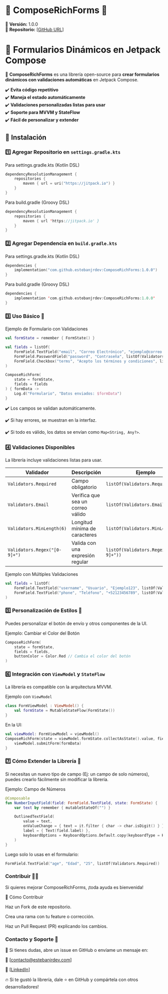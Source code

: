 # 📖 ComposeRichForms 🚀  
📌 **Versión:** 1.0.0  
📌 **Repositorio:** [[GitHub URL](https://github.com/estebanjrdev/ComposeRichForms)]  



# 📌 Formularios Dinámicos en Jetpack Compose  
📝 **ComposeRichForms** es una librería open-source para **crear formularios dinámicos con validaciones automáticas** en Jetpack Compose.  

✔️ **Evita código repetitivo**  
✔️ **Maneja el estado automáticamente**  
✔️ **Validaciones personalizadas listas para usar**  
✔️ **Soporte para MVVM y StateFlow**  
✔️ **Fácil de personalizar y extender**  



## 📌 Instalación  

### 1️⃣ Agregar Repositorio en `settings.gradle.kts`
 Para settings.gradle.kts (Kotlin DSL)
```kotlin
dependencyResolutionManagement {
    repositories {
        maven { url = uri("https://jitpack.io") }
    }
}
```
 Para build.gradle (Groovy DSL)
```kotlin
dependencyResolutionManagement {
    repositories {
        maven { url 'https://jitpack.io' }
    }
}
```
### 2️⃣ Agregar Dependencia en `build.gradle.kts`
 Para settings.gradle.kts (Kotlin DSL)
```kotlin
dependencies {
    implementation("com.github.estebanjrdev:ComposeRichForms:1.0.0")
}
```
 Para build.gradle (Groovy DSL)
```kotlin
dependencies {
    implementation 'com.github.estebanjrdev:ComposeRichForms:1.0.0'
}
```
### 3️⃣ Uso Básico 🚀

Ejemplo de Formulario con Validaciones
```kotlin
val formState = remember { FormState() }

val fields = listOf(
    FormField.TextField("email", "Correo Electrónico", "ejemplo@correo.com", listOf(Validators.Email, Validators.Required)),
    FormField.PasswordField("password", "Contraseña", listOf(Validators.Required, Validators.MinLength(6))),
    FormField.Checkbox("terms", "Acepto los términos y condiciones", listOf(Validators.Required))
)

ComposeRichForm(
    state = formState,
    fields = fields
) { formData ->
    Log.d("Formulario", "Datos enviados: $formData")
}
```
✔️ Los campos se validan automáticamente.

✔️ Si hay errores, se muestran en la interfaz.

✔️ Si todo es válido, los datos se envían como `Map<String, Any?>`.



### 4️⃣ Validaciones Disponibles 
La librería incluye validaciones listas para usar.

| **Validador**             | **Descripción**                        | **Ejemplo**                              |
|---------------------------|--------------------------------------|------------------------------------------|
| `Validators.Required`     | Campo obligatorio                   | `listOf(Validators.Required)`           |
| `Validators.Email`        | Verifica que sea un correo válido   | `listOf(Validators.Email)`              |
| `Validators.MinLength(6)` | Longitud mínima de caracteres       | `listOf(Validators.MinLength(6))`       |
| `Validators.Regex("[0-9]+")` | Valida con una expresión regular | `listOf(Validators.Regex("[0-9]+"))`    |

Ejemplo con Múltiples Validaciones
```kotlin
val fields = listOf(
    FormField.TextField("username", "Usuario", "Ejemplo123", listOf(Validators.Required, Validators.MinLength(5))),
    FormField.TextField("phone", "Teléfono", "+52123456789", listOf(Validators.Regex("\\+\\d{12}")))
)
```
### 5️⃣ Personalización de Estilos 🎨
Puedes personalizar el botón de envío y otros componentes de la UI.

Ejemplo: Cambiar el Color del Botón
```kotlin
ComposeRichForm(
    state = formState,
    fields = fields,
    buttonColor = Color.Red // Cambia el color del botón
)
```
### 6️⃣ Integración con `ViewModel` y `StateFlow`
La librería es compatible con la arquitectura MVVM.

Ejemplo con `ViewModel`
```kotlin
class FormViewModel : ViewModel() {
    val formState = MutableStateFlow(FormState())
}
```
En la UI:
```kotlin
val viewModel: FormViewModel = viewModel()
ComposeRichForm(state = viewModel.formState.collectAsState().value, fields = fields) { formData ->
    viewModel.submitForm(formData)
}
```
### 7️⃣ Cómo Extender la Librería 🚀
Si necesitas un nuevo tipo de campo (Ej: un campo de solo números), puedes crearlo fácilmente sin modificar la librería.

Ejemplo: Campo de Números
```kotlin
@Composable
fun NumberInputField(field: FormField.TextField, state: FormState) {
    var text by remember { mutableStateOf("") }

    OutlinedTextField(
        value = text,
        onValueChange = { text = it.filter { char -> char.isDigit() } }, // Solo permite números
        label = { Text(field.label) },
        keyboardOptions = KeyboardOptions.Default.copy(keyboardType = KeyboardType.Number)
    )
}
```
Luego solo lo usas en el formulario:
```kotlin
FormField.TextField("age", "Edad", "25", listOf(Validators.Required))
```
### Contribuir 👨‍💻
Si quieres mejorar ComposeRichForms, ¡toda ayuda es bienvenida!

🔹 Cómo Contribuir

Haz un Fork de este repositorio.

Crea una rama con tu feature o corrección.

Haz un Pull Request (PR) explicando los cambios.

### Contacto y Soporte 🚀
📌 Si tienes dudas, abre un issue en GitHub o envíame un mensaje en:

📩 [contacto@estebanjrdev.com]

💼 [[LinkedIn](https://www.linkedin.com/in/estebanjrdev)] 


🔥 Si te gustó la librería, dale ⭐ en GitHub y compártela con otros desarrolladores!
